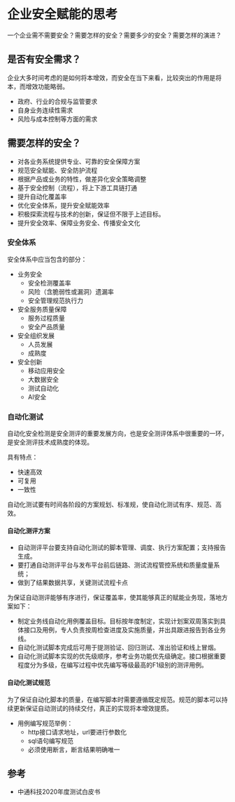 # 企业安全赋能的思考

一个企业需不需要安全？需要怎样的安全？需要多少的安全？需要怎样的演进？

## 是否有安全需求？ 

企业大多时间考虑的是如何将本增效，而安全在当下来看，比较突出的作用是将本，而增效功能略弱。

- 政府、行业的合规与监管要求
- 自身业务连续性需求
- 风险与成本控制等方面的需求

## 需要怎样的安全？


- 对各业务系统提供专业、可靠的安全保障方案
- 规范安全赋能、安全防护流程
- 根据产品或业务的特性，做差异化安全策略调整
- 基于安全控制（流程），将上下游工具链打通
- 提升自动化覆盖率
- 优化安全体系，提升安全赋能效率
- 积极探索流程与技术的创新，保证但不限于上述目标。
- 提升安全效率、保障业务安全、传播安全文化

### 安全体系

安全体系中应当包含的部分：
- 业务安全
  - 安全检测覆盖率
  - 风险（含脆弱性或漏洞）遗漏率
  - 安全管理规范执行力
- 安全服务质量保障
  - 服务过程质量
  - 安全产品质量
- 安全组织发展
  - 人员发展
  - 成熟度
- 安全创新
  - 移动应用安全
  - 大数据安全
  - 测试自动化
  - AI安全
### 自动化测试

自动化安全检测是安全测评的重要发展方向，也是安全测评体系中很重要的一环，是安全测评技术成熟度的体现。

具有特点：
- 快速高效
- 可复用
- 一致性

自动化测试要有时间各阶段的方案规划、标准规，使自动化测试有序、规范、高效。

#### 自动化测评方案
  
- 自动测评平台要支持自动化测试的脚本管理、调度、执行方案配置；支持报告生成。
- 要打通自动测评平台与发布平台前后链路、测试流程管控系统和质量度量系统；
- 做到了结果数据共享，关键测试流程卡点

为保证自动测评能够有序进行，保证覆盖率，使其能够真正的赋能业务现，落地方案如下：
- 制定业务线自动化用例覆盖目标。目标按年度制定，实现计划案双周落实到具体接口及用例，专人负责按周检查进度及实施质量，并出具跟进报告到各业务线。
- 自动化测试脚本完成后可用于提测验证、回归测试、准出验证和线上冒烟。
- 自动化测试脚本实现的优先级顺序，参考业务功能优先级确定。接口根据重要程度分为多级，在编写过程中优先编写等级最高的F1级别的测评用例。

#### 自动化测试规范
为了保证自动化脚本的质量，在编写脚本时需要遵循既定规范。规范的脚本可以持续更新保证自动测试的持续交付，真正的实现将本增效提质。

- 用例编写规范举例：
  - http接口请求地址，url要进行参数化
  - sql语句编写规范
  - 必须使用断言，断言结果明确唯一



## 参考

- 中通科技2020年度测试白皮书